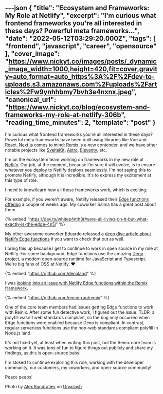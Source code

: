 ---json
{
  "title": "Ecosystem and Frameworks: My Role at Netlify",
  "excerpt": "I'm curious what frontend frameworks you're all interested in these days? Powerful meta frameworks...",
  "date": "2022-05-12T03:29:20.000Z",
  "tags": [
    "frontend",
    "javascript",
    "career",
    "opensource"
  ],
  "cover_image": "https://www.nickyt.co/images/posts/_dynamic_image_width=1000,height=420,fit=cover,gravity=auto,format=auto_https%3A%2F%2Fdev-to-uploads.s3.amazonaws.com%2Fuploads%2Farticles%2Fw9ynhhbmy7bvh3e4nxnx.jpeg",
  "canonical_url": "https://www.nickyt.co/blog/ecosystem-and-frameworks-my-role-at-netlify-306b",
  "reading_time_minutes": 2,
  "template": "post"
}
---

I'm curious what frontend frameworks you're all interested in these days? Powerful meta frameworks have been built using libraries like Vue and React. [Next.js](https://nextjs.org/) comes to mind: [Remix](https://remix.run) is a new contender, and we have other notable projects like [SvelteKit](https://github.com/sveltejs/kit), [Astro](https://github.com/withastro/astro), [Eleventy](https://github.com/11ty/eleventy), etc.

I'm on the ecosystem team working on frameworks in my new role at [Netlify](https://netlify.com). Our job, at the moment, because I'm sure it will evolve, is to ensure whatever you deploy to Netlify deploys seamlessly. I'm not saying this to promote Netlify, although it is incredible. It's to express my excitement at this type of role.

I need to know/learn how all these frameworks work, which is exciting.

For example, if you weren't aware, Netlify released their [Edge functions offering](https://docs.netlify.com/netlify-labs/experimental-features/edge-functions/) a couple of weeks ago. My coworker Salma has a great post about them.

{% embed "https://dev.to/whitep4nth3r/were-all-living-on-it-but-what-exactly-is-the-edge-4n5l" %}

My other awesome coworker Eduardo released a [deep dive article about Netlify Edge functions](https://www.netlify.com/blog/deep-dive-into-netlify-edge-functions/) if you want to check that out as well.

I bring this up because I get to continue to work in open source in my role at Netlify. For some background, Edge functions use the amazing [Deno](https://deno.land/) project, a modern open-source runtime for JavaScript and Typescript. We're big fans of OSS at Netlify. ♥️

{% embed "https://github.com/denoland" %}

I was [looking into an issue with Netlify Edge functions within the Remix framework](https://github.com/remix-run/remix/issues/3003).

{% embed "https://github.com/remix-run/remix" %}

One of the core team members had issues getting Edge functions to work with Remix. After some fun detective work, I figured out the issue. TLDR; a polyfill wasn't web standards compliant, so the bug only occurred when Edge functions were enabled because Deno is compliant. In contrast, regular serverless functions use the non-web standards compliant polyfill in Node.js land.

It's not fixed yet, at least when writing this post, but the Remix core team is working on it. It was tons of fun to figure things out publicly and share my findings, as this is open-source baby!

I'm stoked to continue exploring this role, working with the developer community, our customers, my coworkers, and open-source community!

Peace peeps!

Photo by [Alex Kondratiev](https://unsplash.com/@alexkondratiev?utm_source=unsplash&utm_medium=referral&utm_content=creditCopyText) on [Unsplash](https://unsplash.com/s/photos/experiment?utm_source=unsplash&utm_medium=referral&utm_content=creditCopyText)
